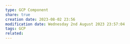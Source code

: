 ```yaml
---
type: GCP Component 
share: true
creation date: 2023-08-02 23:56
modification date: Wednesday 2nd August 2023 23:57:04
tags: GCP
related:
---
```



